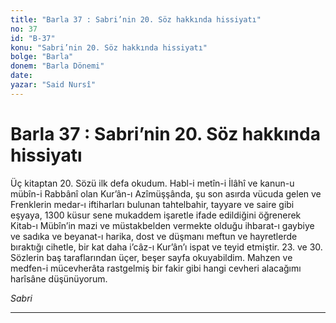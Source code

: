 ```yaml
---
title: "Barla 37 : Sabri’nin 20. Söz hakkında hissiyatı"
no: 37
id: "B-37"
konu: "Sabri’nin 20. Söz hakkında hissiyatı"
bolge: "Barla"
donem: "Barla Dönemi"
date: 
yazar: "Said Nursî"
---
```


# Barla 37 : Sabri’nin 20. Söz hakkında hissiyatı

Üç kitaptan 20. Sözü ilk defa okudum. Habl-i metîn-i İlâhî ve kanun-u mübîn-i Rabbânî olan Kur’ân-ı Azîmüşşânda, şu son asırda vücuda gelen ve Frenklerin medar-ı iftiharları bulunan tahtelbahir, tayyare ve saire gibi eşyaya, 1300 küsur sene mukaddem işaretle ifade edildiğini öğrenerek Kitab-ı Mübîn’in mazi ve müstakbelden vermekte olduğu ihbarat-ı gaybiye ve sadıka ve beyanat-ı harika, dost ve düşmanı meftun ve hayretlerde bıraktığı cihetle, bir kat daha i’câz-ı Kur’ân’ı ispat ve teyid etmiştir. 23. ve 30. Sözlerin baş taraflarından üçer, beşer sayfa okuyabildim. Mahzen ve medfen-i mücevherâta rastgelmiş bir fakir gibi hangi cevheri alacağımı harîsâne düşünüyorum.

*Sabri*

***

